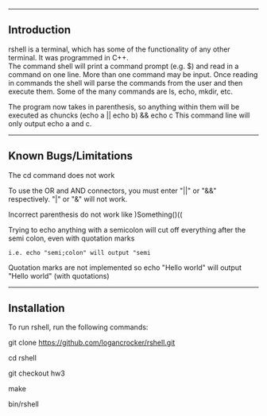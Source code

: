 -----------------------
Introduction
-----------------------
rshell is a terminal, which has some of the functionality of any other terminal. It was programmed in C++.  
The command shell will print a command prompt (e.g. $) and read in a command on one line. More than one command 
may be input.  Once reading in commands the shell will parse the commands from the user and then execute them. 
Some of the many commands are ls, echo, mkdir, etc.

The program now takes in parenthesis, so anything within them will be executed as chuncks 
	(echo a ||  echo b) && echo c
	This command line will only output echo a and c.

-----------------------
Known Bugs/Limitations
-----------------------
The cd command does not work

To use the OR and AND connectors, you must enter "||" or "&&" respectively. "|" or "&" will not work.

Incorrect parenthesis do not work like )Something()((

Trying to echo anything with a semicolon will cut off everything after the semi colon, even with quotation marks

    i.e. echo "semi;colon" will output "semi
	
Quotation marks are not implemented so echo "Hello world" will output "Hello world" (with quotations)

-----------------------
Installation
-----------------------
To run rshell, run the following commands:

git clone https://github.com/logancrocker/rshell.git

cd rshell

git checkout hw3

make

bin/rshell
